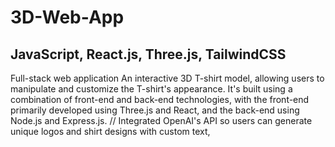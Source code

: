 # 3D-Web-App
## JavaScript, React.js, Three.js, TailwindCSS

Full-stack web application
An interactive 3D T-shirt model, allowing users to manipulate and customize the T-shirt's appearance. It's built using a combination of front-end and back-end technologies, with the front-end primarily developed using Three.js and React, and the back-end using Node.js and Express.js. //
Integrated OpenAI's API so users can generate unique logos and shirt designs with custom text, 
